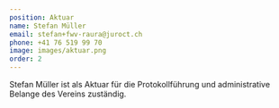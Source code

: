 ```yaml
---
position: Aktuar
name: Stefan Müller
email: stefan+fwv-raura@juroct.ch
phone: +41 76 519 99 70
image: images/aktuar.png
order: 2
---
```


Stefan Müller ist als Aktuar für die Protokollführung und administrative Belange des Vereins zuständig.
